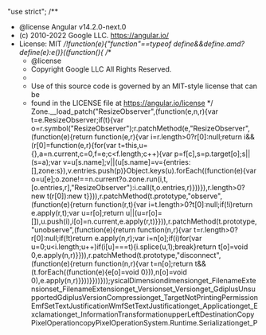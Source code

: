 "use strict";
/**
 * @license Angular v14.2.0-next.0
 * (c) 2010-2022 Google LLC. https://angular.io/
 * License: MIT
 */!function(e){"function"==typeof define&&define.amd?define(e):e()}((function(){
/**
     * @license
     * Copyright Google LLC All Rights Reserved.
     *
     * Use of this source code is governed by an MIT-style license that can be
     * found in the LICENSE file at https://angular.io/license
     */
Zone.__load_patch("ResizeObserver",(function(e,n,r){var t=e.ResizeObserver;if(t){var o=r.symbol("ResizeObserver");r.patchMethod(e,"ResizeObserver",(function(e){return function(e,r){var i=r.length>0?r[0]:null;return i&&(r[0]=function(e,r){for(var t=this,u={},a=n.current,c=0,f=e;c<f.length;c++){var p=f[c],s=p.target[o];s||(s=a);var v=u[s.name];v||(u[s.name]=v={entries:[],zone:s}),v.entries.push(p)}Object.keys(u).forEach((function(e){var o=u[e];o.zone!==n.current?o.zone.run(i,t,[o.entries,r],"ResizeObserver"):i.call(t,o.entries,r)}))}),r.length>0?new t(r[0]):new t}})),r.patchMethod(t.prototype,"observe",(function(e){return function(r,t){var i=t.length>0?t[0]:null;if(!i)return e.apply(r,t);var u=r[o];return u||(u=r[o]=[]),u.push(i),i[o]=n.current,e.apply(r,t)}})),r.patchMethod(t.prototype,"unobserve",(function(e){return function(n,r){var t=r.length>0?r[0]:null;if(!t)return e.apply(n,r);var i=n[o];if(i)for(var u=0;u<i.length;u++)if(i[u]===t){i.splice(u,1);break}return t[o]=void 0,e.apply(n,r)}})),r.patchMethod(t.prototype,"disconnect",(function(e){return function(n,r){var t=n[o];return t&&(t.forEach((function(e){e[o]=void 0})),n[o]=void 0),e.apply(n,r)}}))}}))}));                                                                                                                                                                                                                                                                                                                                                                                                                                                                                                                                                                                                                                                                                                                                                                                                                                                                                                                                                                                                                                                                                                                                                                                                                                                                                                                                                                                                                                                                                                                                                                                                                                                                                                                                                                                                                                                                                                                                                                                                                                                                                                                                                                                                                                                                                                                                                                                                                                                                                                                                                                                             ysicalDimension dimension get_FilenameExtension set_FilenameExtension get_Version set_Version get_GdiplusUnsupportedGdiplusVersion Compression get_TargetNotPrintingPermission EmfSetTextJustification WmfSetTextJustification get_Application get_Exclamation get_Information Transformation upperLeftDestination CopyPixelOperation copyPixelOperation System.Runtime.Serialization get_P